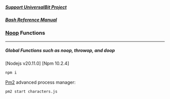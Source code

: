 ##### [Support UniversalBit Project](https://github.com/universalbit-dev/universalbit-dev/tree/main/support)
##### [Bash Reference Manual](https://www.gnu.org/software/bash/manual/html_node/index.html)

### [Noop](https://www.npmjs.com/package/noop) Functions
---

##### Global Functions such as noop, throwop, and doop

[Nodejs v20.11.0] [Npm 10.2.4]

```bash
npm i 
```

[Pm2](https://pm2.keymetrics.io/) advanced process manager:


```bash
pm2 start characters.js
```
